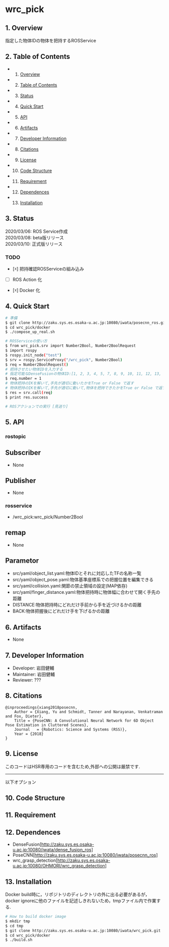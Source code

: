 # wrc_pick

##  1. <a name='Overview'></a>Overview
指定した物体IDの物体を把持するROSService

##  2. <a name='TableofContents'></a>Table of Contents
<!-- vscode-markdown-toc -->
* 1. [Overview](#Overview)
* 2. [Table of Contents](#TableofContents)
* 3. [Status](#Status)
* 4. [Quick Start](#QuickStart)
* 5. [API](#API)
* 6. [Artifacts](#Artifacts)
* 7. [Developer Information](#DeveloperInformation)
* 8. [Citations](#Citations)
* 9. [License](#License)
* 10. [Code Structure](#CodeStructure)
* 11. [Requirement](#Requirement)
* 12. [Dependences](#Dependences)
* 13. [Installation](#Installation)

<!-- vscode-markdown-toc-config
	numbering=true
	autoSave=true
	/vscode-markdown-toc-config -->
<!-- /vscode-markdown-toc -->


##  3. <a name='Status'></a>Status
2020/03/06: ROS Service作成  
2020/03/08: beta版リリース  
2020/03/10: 正式版リリース  
### TODO
- [☓] 把持確認ROSServiceの組み込み
- [ ] ROS Action 化
- [☓] Docker 化

##  4. <a name='QuickStart'></a>Quick Start

```bash
# 準備   
$ git clone http://zaku.sys.es.osaka-u.ac.jp:10080/iwata/posecnn_ros.git
$ cd wrc_pick/docker
$ ./compose_up_real.sh  
```

```bash  
# ROSServiceの使い方  
$ from wrc_pick.srv import Number2Bool, Number2BoolRequest  
$ import rospy  
$ rospy.init_node("test")  
$ srv = rospy.ServiceProxy("/wrc_pick", Number2Bool)  
$ req = Number2BoolRequest()  
# 把持させたい物体IDを入力する  
# 指定可能なDenseFusionの物体ID:[1, 2, 3, 4, 5, 7, 8, 9, 10, 11, 12, 13, 14, 18, 19, 21]  
$ req.number = 1  
# 物体把持のIKを解いて,手先が適切に動いたかをTrue or False で返す  
# 物体把持のIKを解いて,手先が適切に動いて,物体を把持できたかをTrue or False で返す  
$ res = srv.call(req)  
$ print res.success  

```

```bash
# ROSアクションでの実行 [見送り]
```

##  5. <a name='API'></a>API
### rostopic
## Subscriber
* None  
## Publisher
* None  
### rosservice
* /wrc_pick:wrc_pick/Number2Bool  
## remap
* None  
## Parametor
* src/yaml/object_list.yaml:物体IDとそれに対応したTFの名称一覧  
* src/yaml/object_pose.yaml:物体基準座標系での把握位置を編集できる  
* src/yaml/collision.yaml:関節の禁止領域の設定(MAP依存)
* src/yaml/finger_distance.yaml:物体把持時に物体幅に合わせて開く手先の距離
* DISTANCE:物体把持時にどれだけ手前から手を近づけるかの距離  
* BACK:物体把握後にどれだけ手を下げるかの距離  
##  6. <a name='Artifacts'></a>Artifacts
- None
### 

##  7. <a name='DeveloperInformation'></a>Developer Information
- Developer: 岩田健輔
- Maintainer: 岩田健輔
- Reviewer: ???

##  8. <a name='Citations'></a>Citations
```
@inproceedings{xiang2018posecnn,
    Author = {Xiang, Yu and Schmidt, Tanner and Narayanan, Venkatraman and Fox, Dieter},
    Title = {PoseCNN: A Convolutional Neural Network for 6D Object Pose Estimation in Cluttered Scenes},
    Journal   = {Robotics: Science and Systems (RSS)},
    Year = {2018}
}
```

##  9. <a name='License'></a>License
このコードはHSR専用のコードを含むため,外部への公開は厳禁です.

---
以下オプション

##  10. <a name='CodeStructure'></a>Code Structure

##  11. <a name='Requirement'></a>Requirement

##  12. <a name='Dependences'></a>Dependences
* DenseFusion[http://zaku.sys.es.osaka-u.ac.jp:10080/iwata/dense_fusion_ros]  
* PoseCNN[http://zaku.sys.es.osaka-u.ac.jp:10080/iwata/posecnn_ros]  
* wrc_grasp_detection[http://zaku.sys.es.osaka-u.ac.jp:10080/OHMORI/wrc_grasp_detection]  
##  13. <a name='Installation'></a>Installation

Docker build時に，リポジトリのディレクトリの外に出る必要があるが，docker ignoreに他のファイルを記述しきれないため，tmpファイル内で作業する.
```bash
# How to build docker image
$ mkdir tmp
$ cd tmp
$ git clone http://zaku.sys.es.osaka-u.ac.jp:10080/iwata/wrc_pick.git
$ cd wrc_pick/docker
$ ./build.sh
```
